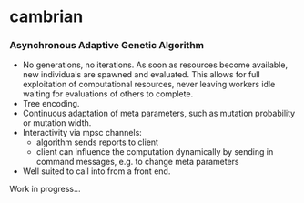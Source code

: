 # cambrian &emsp;

### Asynchronous Adaptive Genetic Algorithm

* No generations, no iterations. As soon as resources become available, new individuals are spawned and evaluated. This allows for full exploitation of computational resources, never leaving workers idle waiting for evaluations of others to complete.
* Tree encoding.
* Continuous adaptation of meta parameters, such as mutation probability or mutation width.
* Interactivity via mpsc channels:
  * algorithm sends reports to client
  * client can influence the computation dynamically by sending in command messages, e.g. to change meta parameters
* Well suited to call into from a front end.

Work in progress...
